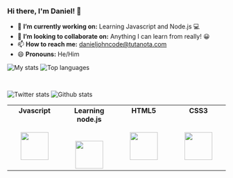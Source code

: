 ### Hi there, I'm Daniel! 👋

- 🔭 **I’m currently working on:** Learning Javascript and Node.js 💻
- 👯 **I’m looking to collaborate on:** Anything I can learn from really! 😀
- 📫 **How to reach me:** danieljohncode@tutanota.com
- 😄 **Pronouns:** He/Him

![My stats](https://github-readme-stats.vercel.app/api?username=danieljcode&layout=full&hide_border=true)
![Top languages](https://github-readme-stats.vercel.app/api/top-langs/?username=danieljcode&layout=full&hide_border=true)

<br>

![Twitter stats](https://img.shields.io/twitter/follow/danieljcode?color=blue&label=Twitter%20FOLLOWERS&logo=twitter&style=for-the-badge)
![Github stats](https://img.shields.io/github/followers/danieljcode?color=blue&label=GITHUB%20FOLLOWERS&logo=github&style=for-the-badge)

<table>
  <tbody>
    <tr valign="top">
      <td width="20%" align="center">
        <span><strong>Jvascript</strong></span><br><br><br>
        <img height="64px" src="https://cdn.svgporn.com/logos/javascript.svg">
      </td>
       <td width="20%" align="center">
        <span><strong>Learning node.js</strong></span><br><br><br>
        <img height="64px" src="https://cdn.svgporn.com/logos/nodejs.svg">
      </td>
        <td width="20%" align="center">
        <span><strong>HTML5</strong></span><br><br><br>
        <img height="64px" src="https://cdn.svgporn.com/logos/html-5.svg">
      </td>
      <td width="20%" align="center">
        <span><strong>CSS3</strong></span><br><br><br>
        <img height="64px" src="https://cdn.svgporn.com/logos/css-3.svg">
      </td>
    </tr>
      </tbody>
</table>
<br>

